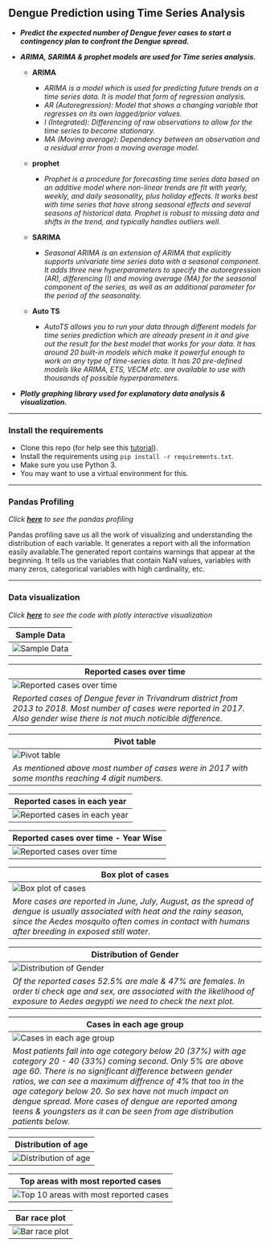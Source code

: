 ## Dengue Prediction using Time Series Analysis

* **_Predict the expected number of Dengue fever cases to start a contingency plan to confront the Dengue spread._**

* **_ARIMA, SARIMA & prophet models are used for Time series analysis._**
	* **ARIMA**
		* _ARIMA is a model which is used for predicting future trends on a time series data. It is model that form of regression analysis._
		* _AR (Autoregression): Model that shows a changing variable that regresses on its own lagged/prior values._
		* _I (Integrated): Differencing of raw observations to allow for the time series to become stationary._
		* _MA (Moving average): Dependency between an observation and a residual error from a moving average model._
	* **prophet**
		* _Prophet is a procedure for forecasting time series data based on an additive model where non-linear trends are fit with yearly, weekly, and daily seasonality, plus holiday effects. It works best with time series that have strong seasonal effects and several seasons of historical data. Prophet is robust to missing data and shifts in the trend, and typically handles outliers well._
	* **SARIMA**
		* _Seasonal ARIMA is an extension of ARIMA that explicitly supports univariate time series data with a seasonal component. It adds three new hyperparameters to specify the autoregression (AR), differencing (I) and moving average (MA) for the seasonal component of the series, as well as an additional parameter for the period of the seasonality._

	* **Auto TS**
		* _AutoTS allows you to run your data through different models for time series prediction which are already present in it and give out the result for the best model that works for your data. It has around 20 built-in models which make it powerful enough to work on any type of time-series data. It has 20 pre-defined models like ARIMA, ETS, VECM etc. are available to use with thousands of possible hyperparameters._

* **_Plotly graphing library used for explanatory data analysis & visualization._**
---

### Install the requirements
* Clone this repo (for help see this [tutorial](https://docs.github.com/en/free-pro-team@latest/github/creating-cloning-and-archiving-repositories/cloning-a-repository)).
* Install the requirements using `pip install -r requirements.txt`.
* Make sure you use Python 3.
* You may want to use a virtual environment for this.
---
### Pandas Profiling
_Click [**here**](https://jose-vincent.github.io/pandasProfileReport/) to see the pandas profiling_

Pandas profiling save us all the work of visualizing and understanding the distribution of each variable. It generates a report with all the information easily available.The generated report contains warnings that appear at the beginning. It tells us the variables that contain NaN values, variables with many zeros, categorical variables with high cardinality, etc.

---
### Data visualization  
_Click [**here**](https://jose-vincent.github.io/plotly-Visualization/) to see the code with plotly interactive visualization_

|**Sample Data**|
|---|
|![Sample Data](https://raw.githubusercontent.com/jose-vincent/denguePrediction_timeSeries-analysis/master/Plots/1.%20Sample%20data.png)|

|**Reported cases over time**|
|---|
|![Reported cases over time](https://github.com/jose-vincent/denguePrediction_timeSeries-analysis/blob/master/Plots/2.%20Reported%20cases%20over%20time.png)|
|_Reported cases of Dengue fever in Trivandrum district from 2013 to 2018. Most number of cases were reported in 2017. Also gender wise there is not much noticible difference._|

|**Pivot table**|
|---|
|![Pivot table](https://github.com/jose-vincent/denguePrediction_timeSeries-analysis/blob/master/Plots/3.%20Pivot%20table.png)|
|_As mentioned above most number of cases were in 2017 with some months reaching 4 digit numbers._|

|**Reported cases in each year**|
|---|
|![Reported cases in each year](https://github.com/jose-vincent/denguePrediction_timeSeries-analysis/blob/master/Plots/4.%20Reported%20cases%20in%20each%20year.png)|

|**Reported cases over time - Year Wise**|
|---|
|![Reported cases over time ](https://github.com/jose-vincent/denguePrediction_timeSeries-analysis/blob/master/Plots/5.%20Reported%20cases%20over%20time%20-%20Year.png)|

|**Box plot of cases**|
|---|
|![Box plot of cases](https://github.com/jose-vincent/denguePrediction_timeSeries-analysis/blob/master/Plots/6.%20Box%20plot%20of%20cases.png)|
|_More cases are reported in June, July, August, as the spread of dengue is usually associated with heat and the rainy season, since the Aedes mosquito often comes in contact with humans after breeding in exposed still water._|

|**Distribution of Gender**|
|---|
|![Distribution of Gender](https://github.com/jose-vincent/denguePrediction_timeSeries-analysis/blob/master/Plots/7.%20Distribution%20of%20Gender.png)|
|_Of the reported cases 52.5% are male & 47% are females. In order ti check age and sex, are associated with the likelihood of exposure to Aedes aegypti we need to check the next plot._|

|**Cases in each age group**|
|---|
|![Cases in each age group ](https://github.com/jose-vincent/denguePrediction_timeSeries-analysis/blob/master/Plots/11.%20Cases%20in%20each%20age%20group%20(%25).png)|
|_Most patients fall into age category below 20 (37%) with age category 20 - 40 (33%) coming second. Only 5% are above age 60. There is no significant difference between gender ratios, we can see a maximum diffrence of 4% that too in the age category below 20. So sex have not much impact on dengue spread. More cases of dengue are reported among teens & youngsters as it can be seen from age distribution patients below._|

|**Distribution of age**|
|---|
|![Distribution of age](https://github.com/jose-vincent/denguePrediction_timeSeries-analysis/blob/master/Plots/8.%20Distribution%20of%20age.png)|

|**Top areas with most reported cases**|
|---|
|![Top 10 areas with most reported cases](https://github.com/jose-vincent/denguePrediction_timeSeries-analysis/blob/master/Plots/9.%20Top%2010%20areas%20with%20most%20reported%20cases.png)|

|**Bar race plot**|
|---|
|![Bar race plot](https://github.com/jose-vincent/denguePrediction_timeSeries-analysis/blob/master/Plots/12.%20Bar%20race%20plot.png)|
